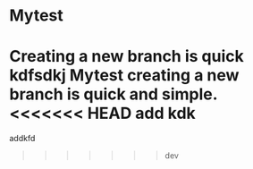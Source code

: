 # Mytest
Creating a new branch is quick
kdfsdkj
Mytest
creating a new branch is quick and simple.
<<<<<<< HEAD
add
kdk
=======
addkfd
>>>>>>> dev
